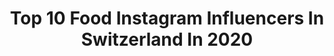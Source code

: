 ---
title: Top 10 Food Instagram Influencers In Switzerland In 2020
description: >-
  Find top food Instagram influencers in Switzerland in 2020. Most popular hashtags: #switzerland #beautiful #fashionblogger #swissblogger.
platform: Instagram
profiles:
  - username: "dieyvie"
    fullname: >-
      DieYvie
    location: "Switzerland"
    followers: 2506
    engagement: 1512
    commentsToLikes: 0.178737
    id: ck14kp3rtqlsc0i1983zhyhjx
    verified: false
    hashtags: "#mansworld, #vitamind, #thankful, #winterlover"
  - username: "dr.roger_thegentleman"
    fullname: >-
      𝓓𝓻.𝓡𝓸𝓰𝓮𝓻 ~ 𝓣𝓱𝓮 𝓖𝓮𝓷𝓽𝓵𝓮𝓶𝓪𝓷
    location: "Switzerland"
    followers: 10648
    engagement: 726
    commentsToLikes: 0.051689
    id: ck0uaxctcddms0i19lfcttkbp
    verified: false
    hashtags: "#travelwithstyle, #threepiecesuit, #havannastyle, #gentlemanstyle"
  - username: "ewaszabatin"
    fullname: >-
      Ewa Szabatin | FitFashionFreak
    location: "Switzerland"
    followers: 57390
    engagement: 106
    commentsToLikes: 0.092452
    id: ck5c35fgvymva0i11e9p6muyf
    verified: true
    hashtags: "#dancechallenge, #przepisy, #dancelikenooneiswatching, #bepositive"
  - username: "paolalicciardello"
    fullname: >-
      PAOLA LICCIARDELLO
    location: "Switzerland"
    followers: 17212
    engagement: 553
    commentsToLikes: 0.025612
    id: ck6ucb24oejzq0j71et8nk3td
    verified: false
    hashtags: "#wtf, #sudio, #sudiomoments"
  - username: "belickaitee"
    fullname: >-
      Dalia Belickaitė
    location: "Switzerland"
    followers: 54510
    engagement: 1062
    commentsToLikes: 0.005365
    id: ck14kmsboqaf80i1987s8pggs
    verified: false
    hashtags: "#cebu, #naturebox, #music, #mountain"
  - username: "jonnekoski"
    fullname: >-
      Jonne Koski
    location: "Switzerland"
    followers: 60707
    engagement: 303
    commentsToLikes: 0.007707
    id: ck5hd308el8tg0i11sceleqfb
    verified: true
    hashtags: "#backtowork, #gotime, #canyoudoit, #livingroomcup"
  - username: "marionkaelin"
    fullname: >-
      MARION KAELIN 🌸🍍
    location: "Switzerland"
    followers: 30908
    engagement: 156
    commentsToLikes: 0.071807
    id: ck6ueoin1s5ve0j71ex6aweva
    verified: false
    hashtags: "#fashion, #lipstick, #digitalinfluencer, #nakdhaul"
  - username: "madame.caviar"
    fullname: >-
      • O p h é l i a 🥐 •
    location: "Switzerland"
    followers: 5704
    engagement: 915
    commentsToLikes: 0.166389
    id: ck5hjzz7qhjr20i11nr78pv3p
    verified: false
    hashtags: "#outfit, #genevabloggersquad, #cinnamonrolls, #pancakes"
  - username: "satyaoblette"
    fullname: >-
      SATYA OBLETTE
    location: "Switzerland"
    followers: 6050
    engagement: 842
    commentsToLikes: 0.109267
    id: ck6tv1xqejpix0j716dqkfkfn
    verified: false
    hashtags: "#valentinesday, #maharajacollection, #blue, #green"
  - username: "grosjeanromain"
    fullname: >-
      Romain Grosjean
    location: "Switzerland"
    followers: 773244
    engagement: 217
    commentsToLikes: 0.009844
    id: ck0u8l1cz7lms0i19hhql7oht
    verified: true
    hashtags: "#pancake, #home, #fiaformula2, #neck"
---
